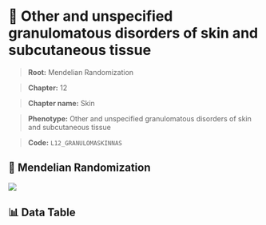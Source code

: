 # 🧪 Other and unspecified granulomatous disorders of skin and subcutaneous tissue

> **Root:** Mendelian Randomization

> **Chapter:** 12  

> **Chapter name:** Skin

> **Phenotype:** Other and unspecified granulomatous disorders of skin and subcutaneous tissue  

> **Code:** `L12_GRANULOMASKINNAS`

## 🧬 Mendelian Randomization  

<img src="/MR/Figures/Forward/L12_GRANULOMASKINNAS.png"/>

## 📊 Data Table

<CsvTableMRF src="/MR_Data/Forward/L12_GRANULOMASKINNAS.csv"/>

